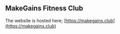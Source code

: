 ## MakeGains Fitness Club

The website is hosted here;
[https://makegains.club](https://makegains.club)

